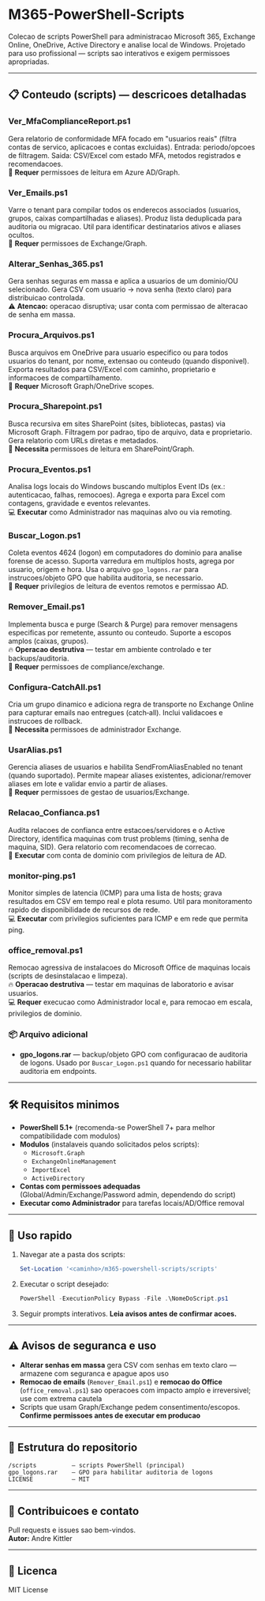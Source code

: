 # M365-PowerShell-Scripts

Colecao de scripts PowerShell para administracao Microsoft 365, Exchange Online, OneDrive, Active Directory e analise local de Windows. Projetado para uso profissional — scripts sao interativos e exigem permissoes apropriadas.

---

## 📋 Conteudo (scripts) — descricoes detalhadas

### **Ver_MfaComplianceReport.ps1**
Gera relatorio de conformidade MFA focado em "usuarios reais" (filtra contas de servico, aplicacoes e contas excluidas). Entrada: periodo/opcoes de filtragem. Saida: CSV/Excel com estado MFA, metodos registrados e recomendacoes.  
🔑 **Requer** permissoes de leitura em Azure AD/Graph.

### **Ver_Emails.ps1**
Varre o tenant para compilar todos os enderecos associados (usuarios, grupos, caixas compartilhadas e aliases). Produz lista deduplicada para auditoria ou migracao. Util para identificar destinatarios ativos e aliases ocultos.  
🔑 **Requer** permissoes de Exchange/Graph.

### **Alterar_Senhas_365.ps1**
Gera senhas seguras em massa e aplica a usuarios de um dominio/OU selecionado. Gera CSV com usuario → nova senha (texto claro) para distribuicao controlada.  
⚠️ **Atencao:** operacao disruptiva; usar conta com permissao de alteracao de senha em massa.

### **Procura_Arquivos.ps1**
Busca arquivos em OneDrive para usuario especifico ou para todos usuarios do tenant, por nome, extensao ou conteudo (quando disponivel). Exporta resultados para CSV/Excel com caminho, proprietario e informacoes de compartilhamento.  
🔑 **Requer** Microsoft Graph/OneDrive scopes.

### **Procura_Sharepoint.ps1**
Busca recursiva em sites SharePoint (sites, bibliotecas, pastas) via Microsoft Graph. Filtragem por padrao, tipo de arquivo, data e proprietario. Gera relatorio com URLs diretas e metadados.  
🔑 **Necessita** permissoes de leitura em SharePoint/Graph.

### **Procura_Eventos.ps1**
Analisa logs locais do Windows buscando multiplos Event IDs (ex.: autenticacao, falhas, remocoes). Agrega e exporta para Excel com contagens, gravidade e eventos relevantes.  
💻 **Executar** como Administrador nas maquinas alvo ou via remoting.

### **Buscar_Logon.ps1**
Coleta eventos 4624 (logon) em computadores do dominio para analise forense de acesso. Suporta varredura em multiplos hosts, agrega por usuario, origem e hora. Usa o arquivo `gpo_logons.rar` para instrucoes/objeto GPO que habilita auditoria, se necessario.  
🔑 **Requer** privilegios de leitura de eventos remotos e permissao AD.

### **Remover_Email.ps1**
Implementa busca e purge (Search & Purge) para remover mensagens especificas por remetente, assunto ou conteudo. Suporte a escopos amplos (caixas, grupos).  
🔥 **Operacao destrutiva** — testar em ambiente controlado e ter backups/auditoria.  
🔑 **Requer** permissoes de compliance/exchange.

### **Configura-CatchAll.ps1**
Cria um grupo dinamico e adiciona regra de transporte no Exchange Online para capturar emails nao entregues (catch‑all). Inclui validacoes e instrucoes de rollback.  
🔑 **Necessita** permissoes de administrador Exchange.

### **UsarAlias.ps1**
Gerencia aliases de usuarios e habilita SendFromAliasEnabled no tenant (quando suportado). Permite mapear aliases existentes, adicionar/remover aliases em lote e validar envio a partir de aliases.  
🔑 **Requer** permissoes de gestao de usuarios/Exchange.

### **Relacao_Confianca.ps1**
Audita relacoes de confianca entre estacoes/servidores e o Active Directory, identifica maquinas com trust problems (timing, senha de maquina, SID). Gera relatorio com recomendacoes de correcao.  
🔑 **Executar** com conta de dominio com privilegios de leitura de AD.

### **monitor-ping.ps1**
Monitor simples de latencia (ICMP) para uma lista de hosts; grava resultados em CSV em tempo real e plota resumo. Util para monitoramento rapido de disponibilidade de recursos de rede.  
💻 **Executar** com privilegios suficientes para ICMP e em rede que permita ping.

### **office_removal.ps1**
Remocao agressiva de instalacoes do Microsoft Office de maquinas locais (scripts de desinstalacao e limpeza).  
🔥 **Operacao destrutiva** — testar em maquinas de laboratorio e avisar usuarios.  
💻 **Requer** execucao como Administrador local e, para remocao em escala, privilegios de dominio.

### 📦 Arquivo adicional
- **gpo_logons.rar** — backup/objeto GPO com configuracao de auditoria de logons. Usado por `Buscar_Logon.ps1` quando for necessario habilitar auditoria em endpoints.

---

## 🛠️ Requisitos minimos

- **PowerShell 5.1+** (recomenda-se PowerShell 7+ para melhor compatibilidade com modulos)
- **Modulos** (instalaveis quando solicitados pelos scripts):
  - `Microsoft.Graph`
  - `ExchangeOnlineManagement`
  - `ImportExcel`
  - `ActiveDirectory`
- **Contas com permissoes adequadas** (Global/Admin/Exchange/Password admin, dependendo do script)
- **Executar como Administrador** para tarefas locais/AD/Office removal

---

## 🚀 Uso rapido

1. Navegar ate a pasta dos scripts:
   ```powershell
   Set-Location '<caminho>/m365-powershell-scripts/scripts'
   ```

2. Executar o script desejado:
   ```powershell
   PowerShell -ExecutionPolicy Bypass -File .\NomeDoScript.ps1
   ```

3. Seguir prompts interativos. **Leia avisos antes de confirmar acoes.**

---

## ⚠️ Avisos de seguranca e uso

- **Alterar senhas em massa** gera CSV com senhas em texto claro — armazene com seguranca e apague apos uso
- **Remocao de emails** (`Remover_Email.ps1`) e **remocao do Office** (`office_removal.ps1`) sao operacoes com impacto amplo e irreversivel; use com extrema cautela
- Scripts que usam Graph/Exchange pedem consentimento/escopos. **Confirme permissoes antes de executar em producao**

---

## 📂 Estrutura do repositorio

```
/scripts          — scripts PowerShell (principal)
gpo_logons.rar    — GPO para habilitar auditoria de logons
LICENSE           — MIT
```

---

## 🤝 Contribuicoes e contato

Pull requests e issues sao bem-vindos.  
**Autor:** Andre Kittler

---

## 📄 Licenca

MIT License
